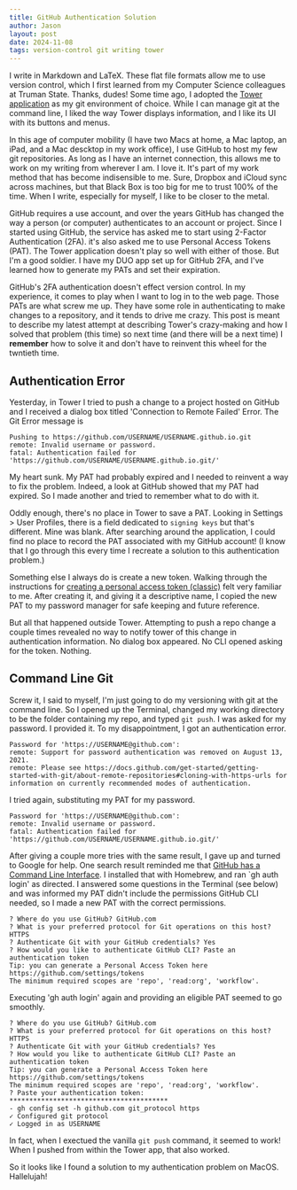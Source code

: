 ```yaml
---
title: GitHub Authentication Solution
author: Jason
layout: post
date: 2024-11-08
tags: version-control git writing tower 
---
```


I write in Markdown and LaTeX.  These flat file formats allow me to use version control, which I first learned from my Computer Science colleagues at Truman State.  Thanks, dudes!  Some time ago, I adopted the [Tower application](https://www.git-tower.com/windows) as my git environment of choice.  While I can manage git at the command line, I liked the way Tower displays information, and I like its UI with its buttons and menus.

In this age of computer mobility (I have two Macs at home, a Mac laptop, an iPad, and a Mac descktop in my work office), I use GitHub to host my few git repositories.  As long as I have an internet connection, this allows me to work on my writing from wherever I am.  I love it.  It's part of my work method that has become indisensible to me.  Sure, Dropbox and iCloud sync across machines, but that Black Box is too big for me to trust 100% of the time.  When I write, especially for myself, I like to be closer to the metal.

GitHub requires a use account, and over the years GitHub has changed the way a person (or computer) authenticates to an account or project.  Since I started using GitHub, the service has asked me to start using 2-Factor Authentication (2FA).  it's also asked me to use Personal Access Tokens (PAT).  The Tower application doesn't play so well with either of those.  But I'm a good soldier.  I have my DUO app set up for GitHub 2FA, and I've learned how to generate my PATs and set their expiration.

GitHub's 2FA authentication doesn't effect version control.  In my experience, it comes to play when I want to log in to the web page.  Those PATs are what screw me up.  They have some role in authenticating to make changes to a repository, and it tends to drive me crazy.  This post is meant to describe my latest attempt at describing Tower's crazy-making and how I solved that problem (this time) so next time (and there will be a next time) I **remember** how to solve it and don't have to reinvent this wheel for the twntieth time.

## Authentication Error

Yesterday, in Tower I tried to push a change to a project hosted on GitHub and I received a dialog box titled 'Connection to Remote Failed' Error.  The Git Error message is

    Pushing to https://github.com/USERNAME/USERNAME.github.io.git
    remote: Invalid username or password.
    fatal: Authentication failed for 'https://github.com/USERNAME/USERNAME.github.io.git/'

My heart sunk.  My PAT had probably expired and I needed to reinvent a way to fix the problem.  Indeed, a look at GitHub showed that my PAT had expired.  So I made another and tried to remember what to do with it.

Oddly enough, there's no place in Tower to save a PAT.  Looking in Settings > User Profiles, there is a field dedicated to `signing keys` but that's different.  Mine was blank.  After searching around the application, I could find no place to record the PAT associated with my GitHub account!  (I know that I go through this every time I recreate a solution to this authentication problem.)

Something else I always do is create a new token.  Walking through the instructions for [creating a personal access token (classic)](https://docs.github.com/en/authentication/keeping-your-account-and-data-secure/managing-your-personal-access-tokens) felt very familiar to me.  After creating it, and giving it a descriptive name, I copied the new PAT to my password manager for safe keeping and future reference.

But all that happened outside Tower.  Attempting to push a repo change a couple times revealed no way to notify tower of this change in authentication information.  No dialog box appeared.  No CLI opened asking for the token.  Nothing.

## Command Line Git

Screw it, I said to myself, I'm just going to do my versioning with git at the command line.  So I opened up the Terminal, changed my working directory to be the folder containing my repo, and typed `git push`.  I was asked for my password.  I provided it.  To my disappointment, I got an authentication error.

    Password for 'https://USERNAME@github.com': 
    remote: Support for password authentication was removed on August 13, 2021.
    remote: Please see https://docs.github.com/get-started/getting-started-with-git/about-remote-repositories#cloning-with-https-urls for information on currently recommended modes of authentication.

I tried again, substituting my PAT for my password.  

    Password for 'https://USERNAME@github.com': 
    remote: Invalid username or password.
    fatal: Authentication failed for 'https://github.com/USERNAME/USERNAME.github.io.git/'

After giving a couple more tries with the same result, I gave up and turned to Google for help.  One search result reminded me that [GitHub has a Command Line Interface](https://cli.github.com).  I installed that with Homebrew, and ran `gh auth login' as directed.  I answered some questions in the Terminal (see below) and was informed my PAT didn't include the permissions GitHub CLI needed, so I made a new PAT with the correct permissions.  

    ? Where do you use GitHub? GitHub.com
    ? What is your preferred protocol for Git operations on this host? HTTPS
    ? Authenticate Git with your GitHub credentials? Yes
    ? How would you like to authenticate GitHub CLI? Paste an authentication token
    Tip: you can generate a Personal Access Token here https://github.com/settings/tokens
    The minimum required scopes are 'repo', 'read:org', 'workflow'.

Executing 'gh auth login' again and providing an eligible PAT seemed to go smoothly.

    ? Where do you use GitHub? GitHub.com
    ? What is your preferred protocol for Git operations on this host? HTTPS
    ? Authenticate Git with your GitHub credentials? Yes
    ? How would you like to authenticate GitHub CLI? Paste an authentication token
    Tip: you can generate a Personal Access Token here https://github.com/settings/tokens
    The minimum required scopes are 'repo', 'read:org', 'workflow'.
    ? Paste your authentication token: ****************************************
    - gh config set -h github.com git_protocol https
    ✓ Configured git protocol
    ✓ Logged in as USERNAME

In fact, when I exectued the vanilla `git push` command, it seemed to work!  When I pushed from within the Tower app, that also worked.

So it looks like I found a solution to my authentication problem on MacOS.  Hallelujah!





<!--
SYNTAX FOR IMAGES
* use services to create JPG and to create thumbnail that is 720px wide

[![ALT-TEXT](/assets/images/filename-thumbnail.jpg)](/assets/images/filename.jpg)
-->

<!--
SYNTAX FOR VIDEO
* convert MOV to mp4 using VLC

<video width="480" height="320" controls="controls">
  <source src="/assets/media/filename.m4v" type="video/mp4">
</video>
-->
